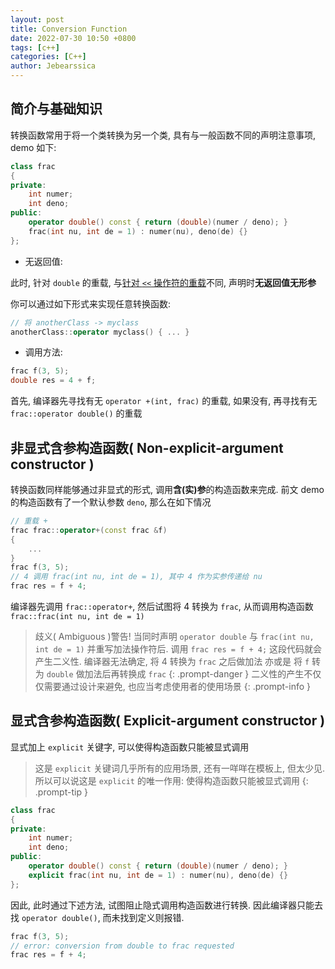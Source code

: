 ```yaml
---
layout: post
title: Conversion Function
date: 2022-07-30 10:50 +0800
tags: [c++]
categories: [C++]
author: Jebearssica
---
```


## 简介与基础知识

转换函数常用于将一个类转换为另一个类, 具有与一般函数不同的声明注意事项, demo 如下:

```c++
class frac
{
private:
    int numer;
    int deno;
public:
    operator double() const { return (double)(numer / deno); }
    frac(int nu, int de = 1) : numer(nu), deno(de) {}
};
```

* 无返回值:

此时, 针对 `double` 的重载, 与[针对 `<<` 操作符的重载](https://jebearssica.github.io/posts/function-design-in-c++/#重载--操作符的注意事项)不同, 声明时**无返回值无形参**

你可以通过如下形式来实现任意转换函数:

```c++
// 将 anotherClass -> myclass
anotherClass::operator myclass() { ... }
```

* 调用方法:

```c++
frac f(3, 5);
double res = 4 + f;
```

首先, 编译器先寻找有无 `operator +(int, frac)` 的重载, 如果没有, 再寻找有无 `frac::operator double()` 的重载

## 非显式含参构造函数( Non-explicit-argument constructor )

转换函数同样能够通过非显式的形式, 调用**含(实)参**的构造函数来完成. 前文 demo 的构造函数有了一个默认参数 `deno`, 那么在如下情况

```c++
// 重载 +
frac frac::operator+(const frac &f)
{
    ...
}
frac f(3, 5);
// 4 调用 frac(int nu, int de = 1), 其中 4 作为实参传递给 nu
frac res = f + 4;
```

编译器先调用 `frac::operator+`, 然后试图将 4 转换为 `frac`, 从而调用构造函数 `frac::frac(int nu, int de = 1)`

> 歧义( Ambiguous )警告! 当同时声明 `operator double` 与 `frac(int nu, int de = 1)` 并重写加法操作符后. 调用 `frac res = f + 4;` 这段代码就会产生二义性. 编译器无法确定, 将 4 转换为 `frac` 之后做加法 亦或是 将 `f` 转为 `double` 做加法后再转换成 `frac`
{: .prompt-danger }
> 二义性的产生不仅仅需要通过设计来避免, 也应当考虑使用者的使用场景
{: .prompt-info }

## 显式含参构造函数( Explicit-argument constructor )

显式加上 `explicit` 关键字, 可以使得构造函数只能被显式调用

> 这是 `explicit` 关键词几乎所有的应用场景, 还有一咩咩在模板上, 但太少见. 所以可以说这是 `explicit` 的唯一作用: 使得构造函数只能被显式调用
{: .prompt-tip }

```c++
class frac
{
private:
    int numer;
    int deno;
public:
    operator double() const { return (double)(numer / deno); }
    explicit frac(int nu, int de = 1) : numer(nu), deno(de) {}
};
```

因此, 此时通过下述方法, 试图阻止隐式调用构造函数进行转换. 因此编译器只能去找 `operator double()`, 而未找到定义则报错.

```c++
frac f(3, 5);
// error: conversion from double to frac requested
frac res = f + 4;
```
